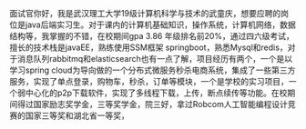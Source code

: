 面试官你好，我是武汉理工大学19级计算机科学与技术的武童庆，想要应聘的岗位是java后端实习生。对于课内的计算机基础知识，操作系统，计算机网络，数据结构等，我掌握的不错，在校期间gpa 3.86 年级排名前20%，通过四六级考试，擅长的技术栈是javaEE，熟练使用SSM框架 springboot，熟悉Mysql和redis，对于消息队列rabbitmq和elasticsearch也有一点了解，项目经历有两个，一个是以学习spring cloud为导向做的一个分布式微服务秒杀电商系统，集成了一些第三方服务，实现了单点登录，购物车，秒杀，订单等模块，一个是学校的实习项目，一个弱中心化的p2p下载软件，实现了多线程下载，上传，断点续传等功能。在校期间得过国家励志奖学金，三等奖学金，院三好，拿过Robcom人工智能编程设计竞赛的国家三等奖和湖北省一等奖，


